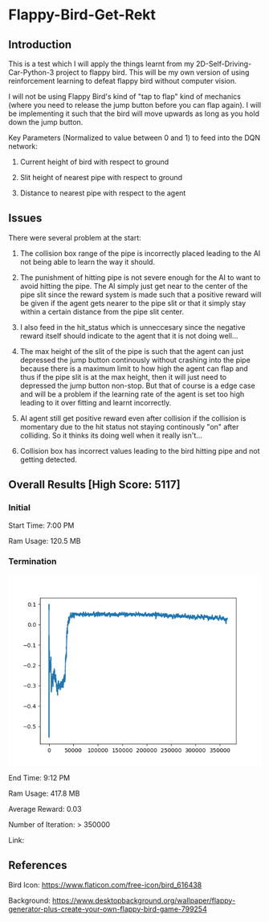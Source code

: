 # Flappy-Bird-Get-Rekt

## Introduction

This is a test which I will apply the things learnt from my 2D-Self-Driving-Car-Python-3 project to flappy bird. 
This will be my own version of using reinforcement learning to defeat flappy bird without computer vision.

I will not be using Flappy Bird's kind of "tap to flap" kind of mechanics (where you need to release the jump button
before you can flap again). I will be implementing it such that the bird will move upwards as long as you hold down 
the jump button. 

Key Parameters (Normalized to value between 0 and 1) to feed into the DQN network:

1) Current height of bird with respect to ground

2) Slit height of nearest pipe with respect to ground

3) Distance to nearest pipe with respect to the agent

## Issues

There were several problem at the start:

1) The collision box range of the pipe is incorrectly placed leading to the AI not being able to learn the way it 
  should. 
  
2) The punishment of hitting pipe is not severe enough for the AI to want to avoid hitting the pipe. The AI simply 
  just get near to the center of the pipe slit since the reward system is made such that a positive reward will be
  given if the agent gets nearer to the pipe slit or that it simply stay within a certain distance from the pipe slit
  center. 
  
3) I also feed in the hit_status which is unneccesary since the negative reward itself should indicate to the agent that
  it is not doing well...
  
4) The max height of the slit of the pipe is such that the agent can just depressed the jump button continously without
  crashing into the pipe because there is a maximum limit to how high the agent can flap and thus if the pipe slit is at
  the max height, then it will just need to depressed the jump button non-stop. But that of course is a edge case and will
  be a problem if the learning rate of the agent is set too high leading to it over fitting and learnt incorrectly. 
  
5) AI agent still get positive reward even after collision if the collision is momentary due to the hit status not staying
  continously "on" after colliding. So it thinks its doing well when it really isn't...
  
6) Collision box has incorrect values leading to the bird hitting pipe and not getting detected.


## Overall Results [High Score: 5117]

### Initial

Start Time: 7:00 PM

Ram Usage: 120.5 MB

### Termination

![Training Plot](Final_Training.png)

End Time: 9:12 PM

Ram Usage: 417.8 MB

Average Reward: 0.03

Number of Iteration: > 350000

Link: 

## References

Bird Icon: https://www.flaticon.com/free-icon/bird_616438

Background: https://www.desktopbackground.org/wallpaper/flappy-generator-plus-create-your-own-flappy-bird-game-799254
